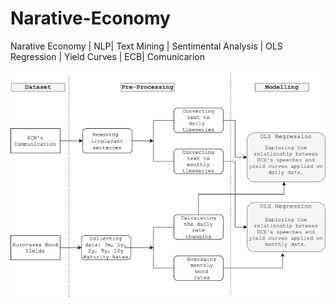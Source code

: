# Narative-Economy
Narative Economy | NLP| Text Mining | Sentimental Analysis | OLS Regression | Yield Curves | ECB| Comunicarion

 ![text](https://github.com/jyanqa/Narative-Economy/blob/main/Diagram.png)
